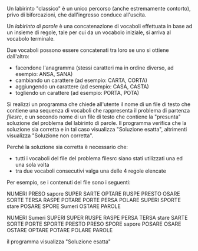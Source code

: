 Un labirinto "classico" è un unico percorso (anche estremamente contorto), privo di biforcazioni, che dall'ingresso conduce all'uscita. 

Un *labirinto di parole* è una concatenazione di vocaboli effettuata in base ad un insieme di regole, tale per cui da un vocabolo iniziale, si arriva al vocabolo terminale.

Due vocaboli possono essere concatenati tra loro se uno si ottiene dall'altro:
+ facendone l'anagramma (stessi caratteri ma in ordine diverso, ad esempio: ANSA, SANA)
+ cambiando un carattere (ad esempio: CARTA, CORTA)
+ aggiungendo un carattere (ad esempio: CASA, CASTA)
+ togliendo un carattere (ad esempio: PORTA, POTA)

Si realizzi un programma che chiede all'utente il nome di un file di testo che contiene una sequenza di vocaboli che rappresenta il problema di partenza *filesrc*, e un secondo nome di un file di testo che contiene la "presunta" soluzione del problema del labirinto di parole. Il programma verifica che la soluzione sia corretta e in tal caso visualizza "Soluzione esatta", altrimenti visualizza "Soluzione non corretta".

Perché la soluzione sia corretta è necessario che:
+ tutti i vocaboli del file del problema filesrc siano stati utilizzati una ed una sola volta
+ tra due vocaboli consecutivi valga una delle 4 regole elencate

Per esempio, se i contenuti del file sono i seguenti:

NUMERI PRESO sapore SUPER SARTE OPTARE RUSPE PRESTO OSARE SORTE TERSA RASPE POTARE PORTE PERSA POLARE SUPERI SPORTE stare POSARE SPORE Sumeri OSTARE PAROLE

NUMERI Sumeri SUPERI SUPER RUSPE RASPE PERSA TERSA stare SARTE SORTE PORTE SPORTE PRESTO PRESO SPORE sapore POSARE OSARE OSTARE OPTARE POTARE POLARE PAROLE

il programma visualizza "Soluzione esatta"
